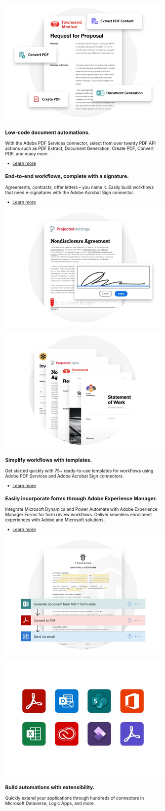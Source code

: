 <TextBlock slots="image, heading,text,buttons" theme="lightest" headerElementType="h2" variantsTypePrimary='secondary' variantStyleFill = "outline"  homeZigZag className="home-zigzag-comp-padding Adobe-PDF-Services-API ms-zigzag-cta-one zigzag-align"/>

![EMPTY_ALT](../../images/lowCode_Image_Desktop.jpg)

### Low-code document automations.

With the Adobe PDF Services connector, select from over twenty PDF API actions such as PDF Extract, Document Generation, Create PDF, Convert PDF, and many more.

- [Learn more](https://docs.microsoft.com/en-us/connectors/adobepdftools/)

<TextBlock slots="heading,text,buttons,image" theme="lightest" headerElementType="h2" variantsTypePrimary='secondary' variantStyleFill = "outline"   homeZigZag className="home-zigzag-comp-padding Adobe-PDF-Services-API ms-zigzag-cta-two zigzag-align"/>

### End-to-end workflows, complete with a signature.

Agreements, contracts, offer letters – you name it. Easily build workflows that need e-signatures with the Adobe Acrobat Sign connector.

- [Learn more](https://powerautomate.microsoft.com/en-us/connectors/details/shared_adobesign/adobe-sign)

![EMPTY_ALT](../../images/endToEnd_Image_Desktop.jpg)

<TextBlock slots="image, heading,text,buttons" theme="lightest" headerElementType="h2" variantsTypePrimary='secondary' variantStyleFill = "outline"  homeZigZag className="home-zigzag-comp-padding Adobe-PDF-Services-API ms-zigzag-cta-three zigzag-align"/>

![EMPTY_ALT](../../images/simplify_Image_Desktop.jpg)

### Simplify workflows with templates.

Get started quickly with 75+ ready-to-use templates for workflows using Adobe PDF Services and Adobe Acrobat Sign connectors.

- [Learn more](https://powerautomate.microsoft.com/en-US/connectors/details/shared_adobepdftools/adobe-pdf-services/)

<TextBlock slots="heading,text,buttons,image" theme="lightest" headerElementType="h2" variantsTypePrimary='secondary' variantStyleFill = "outline"  homeZigZag className="home-zigzag-comp-padding Adobe-PDF-Services-API ms-zigzag-cta-four zigzag-align"/>

### Easily incorporate forms through Adobe Experience Manager.

Integrate Microsoft Dynamics and Power Automate with Adobe Experience Manager Forms for form review workflows. Deliver seamless enrollment experiences with Adobe and Microsoft solutions.

- [Learn more](https://experienceleague.adobe.com/docs/experience-manager-learn/cloud-service/forms/forms-cs-and-power-automate/integrate-formscs-power-automate.html?lang=en)

![EMPTY_ALT](../../images/forms_Image_Desktop.jpg)

<TextBlock slots="image, heading,text" theme="lightest" headerElementType="h2" variantsTypePrimary='secondary' variantStyleFill = "outline"  homeZigZag className="home-zigzag-comp-padding Adobe-PDF-Services-API ms-zigzag-cta-five zigzag-align"/>

![EMPTY_ALT](../../images/api_Image_Desktop.jpg)

### Build automations with extensibility.

Quickly extend your applications through hundreds of connectors in Microsoft Dataverse, Logic Apps, and more.

